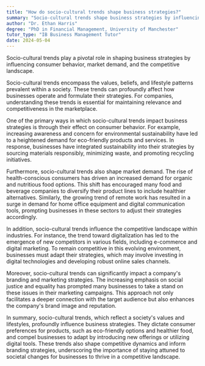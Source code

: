 ```yaml
---
title: "How do socio-cultural trends shape business strategies?"
summary: "Socio-cultural trends shape business strategies by influencing consumer behaviour, market demand, and the competitive landscape."
author: "Dr. Ethan Harris"
degree: "PhD in Financial Management, University of Manchester"
tutor_type: "IB Business Management Tutor"
date: 2024-05-04
---
```


Socio-cultural trends play a pivotal role in shaping business strategies by influencing consumer behavior, market demand, and the competitive landscape.

Socio-cultural trends encompass the values, beliefs, and lifestyle patterns prevalent within a society. These trends can profoundly affect how businesses operate and formulate their strategies. For companies, understanding these trends is essential for maintaining relevance and competitiveness in the marketplace.

One of the primary ways in which socio-cultural trends impact business strategies is through their effect on consumer behavior. For example, increasing awareness and concern for environmental sustainability have led to a heightened demand for eco-friendly products and services. In response, businesses have integrated sustainability into their strategies by sourcing materials responsibly, minimizing waste, and promoting recycling initiatives.

Furthermore, socio-cultural trends also shape market demand. The rise of health-conscious consumers has driven an increased demand for organic and nutritious food options. This shift has encouraged many food and beverage companies to diversify their product lines to include healthier alternatives. Similarly, the growing trend of remote work has resulted in a surge in demand for home office equipment and digital communication tools, prompting businesses in these sectors to adjust their strategies accordingly.

In addition, socio-cultural trends influence the competitive landscape within industries. For instance, the trend toward digitalization has led to the emergence of new competitors in various fields, including e-commerce and digital marketing. To remain competitive in this evolving environment, businesses must adapt their strategies, which may involve investing in digital technologies and developing robust online sales channels.

Moreover, socio-cultural trends can significantly impact a company's branding and marketing strategies. The increasing emphasis on social justice and equality has prompted many businesses to take a stand on these issues in their marketing campaigns. This approach not only facilitates a deeper connection with the target audience but also enhances the company's brand image and reputation.

In summary, socio-cultural trends, which reflect a society's values and lifestyles, profoundly influence business strategies. They dictate consumer preferences for products, such as eco-friendly options and healthier food, and compel businesses to adapt by introducing new offerings or utilizing digital tools. These trends also shape competitive dynamics and inform branding strategies, underscoring the importance of staying attuned to societal changes for businesses to thrive in a competitive landscape.
    